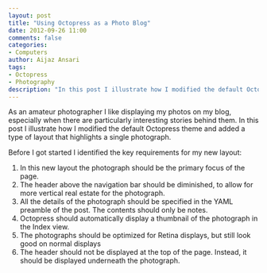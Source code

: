 ```yaml
---
layout: post
title: "Using Octopress as a Photo Blog"
date: 2012-09-26 11:00
comments: false
categories:
- Computers
author: Aijaz Ansari
tags:
- Octopress
- Photography
description: "In this post I illustrate how I modified the default Octopress theme and added a type of layout that highlights a single photograph."
---
```


<!-- ai l /images/photoblog/hero.png /images/photoblog/heroSmall.png 320 480 A Layout for Photos -->

As an amateur photographer I like displaying my photos on my blog, especially when there are particularly interesting stories behind them. In this post I illustrate how I modified the default Octopress theme and added a type of layout that highlights a single photograph. 



<!-- more -->

Before I got started I identified the key requirements for my new layout: 

1. In this new layout the photograph should be the primary focus of the page.
2. The header above the navigation bar should be diminished, to allow for more vertical real estate for the photograph.
3. All the details of the photograph should be specified in the YAML preamble of the post.  The contents should only be notes.
4. Octopress should automatically display a thumbnail of the photograph in the Index view.
5. The photographs should be optimized for Retina displays, but still look good on normal displays
6. The header should not be displayed at the top of the page.  Instead, it should be displayed underneath the photograph.

